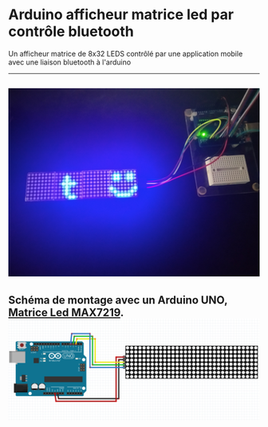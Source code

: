# Arduino afficheur matrice led par contrôle bluetooth

Un afficheur matrice de 8x32 LEDS contrôlé par une application mobile avec une liaison bluetooth à l'arduino

---
![Exemple matrice](img/matrice.jpg)
---
Schéma de montage avec un Arduino UNO, [Matrice Led MAX7219](https://fr.aliexpress.com/item/32620800331.html?channel=twinner).
![Schéma montage](img/montage.jpg)
---
